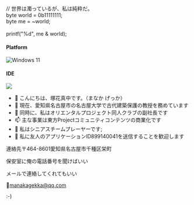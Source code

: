 // 世界は濁っているが、私は純粋だ。<br>
byte world = 0b11111111;<br>
byte me = ~world;<br>
<br>
printf("%d", me & world);<br>
#### Platform
![Windows 11](https://img.shields.io/badge/Windows%2011-%230079d5.svg?style=for-the-badge&logo=Windows%2011&logoColor=white)

#### IDE
[![](https://img.shields.io/badge/IDE-Visual%20Studio%20Code-blue?style=flat-square&logo=visual-studio-code&logoColor=ffffff)](https://code.visualstudio.com/)

- 👋 こんにちは、塚花真中です。（まなか げっか）
- 👀 現在、愛知県名古屋市の名古屋大学で古代建築保護の教授を務めています
- 🌱 同時に、私はオリエンタルプロジェクト同人クラブの副社長です
- 📫 主な事業は東方Projectコミュニティコンテンツの商業化です
- 💞️ 私はシニアスチームプレーヤーです;
- 🍥 私に友人のアプリケーションID899140041を送信することを歓迎します


連絡先〒464-8601愛知県名古屋市千種区栄町

保安室に俺の電話番号を聞けばいい

メールで連絡してくれてもいい

📧manakagekka@qq.com

:-)
